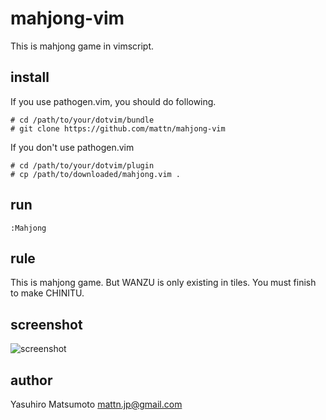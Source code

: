 mahjong-vim
===========

This is mahjong game in vimscript.

install
-------

  If you use pathogen.vim, you should do following.

    # cd /path/to/your/dotvim/bundle
	# git clone https://github.com/mattn/mahjong-vim

  If you don't use pathogen.vim

    # cd /path/to/your/dotvim/plugin
	# cp /path/to/downloaded/mahjong.vim .

run
---

    :Mahjong

rule
----

  This is mahjong game. But WANZU is only existing in tiles.
  You must finish to make CHINITU.

screenshot
----------

![screenshot](http://go-gyazo.appspot.com/1e8628e68c558c67.png)

author
------

  Yasuhiro Matsumoto <mattn.jp@gmail.com>


